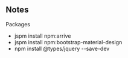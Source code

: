 ## Notes

Packages
- jspm install npm:arrive
- jspm install npm:bootstrap-material-design
- npm install @types/jquery --save-dev